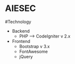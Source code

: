 # AIESEC 

#Technology
 * Backend
    * PHP --> CodeIgniter v 2.x
 * Frontend
    * Bootstrap v 3.x
    * FontAwesome
    * jQuery
